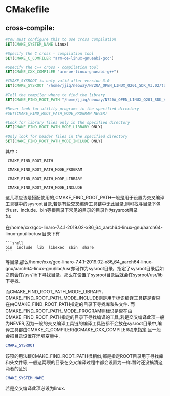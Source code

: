 # CMakefile

## cross-compile:
``` cmake
#You must configure this to use cross compilation
SET(CMAKE_SYSTEM_NAME Linux)

#Specify the C cross - compilation tool
SET(CMAKE_C_COMPILER "arm-oe-linux-gnueabi-gcc")

#Specify the C++ cross - compilation tool
SET(CMAKE_CXX_COMPILER "arm-oe-linux-gnueabi-g++")

#CMAKE_SYSROOT is only valid after version 3.0
SET(CMAKE_SYSROOT "/home/jjiq/neoway/N720A_OPEN_LINUX_Q201_SDK_V3.02/tool/neoway-arm-oe-linux/sysroots/armv7a-vfp-neon-oe-linux-gnueabi")

#Tell the compiler where to find the library
SET(CMAKE_FIND_ROOT_PATH "/home/jjiq/neoway/N720A_OPEN_LINUX_Q201_SDK_V3.02/tool/neoway-arm-oe-linux/sysroots/armv7a-vfp-neon-oe-linux-gnueabi")

#Never look for utility programs in the specified directory
#SET(CMAKE_FIND_ROOT_PATH_MODE_PROGRAM NEVER)

#Look for library files only in the specified directory
SET(CMAKE_FIND_ROOT_PATH_MODE_LIBRARY ONLY)

#Only look for header files in the specified directory
SET(CMAKE_FIND_ROOT_PATH_MODE_INCLUDE ONLY)
```

其中：   
     
     CMAKE_FIND_ROOT_PATH   
     
     CMAKE_FIND_ROOT_PATH_MODE_PROGRAM 
     
     CMAKE_FIND_ROOT_PATH_MODE_LIBRARY  
     
     CMAKE_FIND_ROOT_PATH_MODE_INCLUDE  
     
这几项应该是搭配使用的,CMAKE_FIND_ROOT_PATH一般是用于设置为交叉编译工具链中的sysroot目录,若是有些交叉编译工具链中无此目录,则可找寻目录下包含usr、include、bin等根目录下常见的目录的目录作为sysroot目录    
  如:  
  
   在/home/xxx/gcc-linaro-7.4.1-2019.02-x86_64_aarch64-linux-gnu/aarch64-linux-gnu/libc/usr目录下有  
    
    ```shell
    bin  include  lib  libexec  sbin  share
    ```
    
  等目录,那么/home/xxx/gcc-linaro-7.4.1-2019.02-x86_64_aarch64-linux-gnu/aarch64-linux-gnu/libc/usr亦可作为sysroot目录，指定了sysroot目录后如之前会在/usr/lib下寻找目录，那么在设置了sysroot目录后就会在sysroot/usr/lib下寻找.  
  
  而CMAKE_FIND_ROOT_PATH_MODE_LIBRARY、CMAKE_FIND_ROOT_PATH_MODE_INCLUDE则是用于标识编译工具链是否只在由CMAKE_FIND_ROOT_PATH指定的目录下寻找库和头文件. 而CMAKE_FIND_ROOT_PATH_MODE_PROGRAM则标识是否在由CMAKE_FIND_ROOT_PATH指定的目录下寻找编译的工具,若是交叉编译此项一般为NEVER,因为一般的交叉编译工具链的编译工具链都不会放在sysroot目录中,编译工具都由CMAKE_C_COMPILER和CMAKE_CXX_COMPILER项来指定,且一般会把目录设置在环境变量中.
  
  ```cmake
  CMAKE_SYSROOT
  ```
  该项的用法跟CMAKE_FIND_ROOT_PATH很相似,都是指定ROOT目录用于寻找库和头文件等,一般这两项的目录在交叉编译过程中都会设置为一样.暂时还没搞清这两者的区别.  
   ```cmake 
   CMAKE_SYSTEM_NAME
   ```
   若是交叉编译此项必设为linux.
   
   
